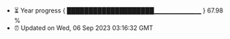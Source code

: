 - ⏳ Year progress { ████████████████████▁▁▁▁▁▁▁▁▁▁ } 67.98 %
- ⏰ Updated on Wed, 06 Sep 2023 03:16:32 GMT

